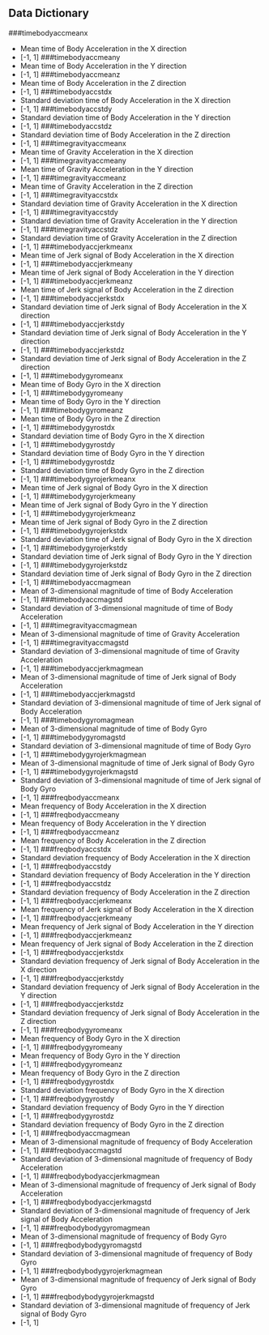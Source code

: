 ## Data Dictionary

###timebodyaccmeanx
* Mean time of Body Acceleration in the X direction
* [-1, 1]
###timebodyaccmeany
* Mean time of Body Acceleration in the Y direction
* [-1, 1]
###timebodyaccmeanz
* Mean time of Body Acceleration in the Z direction
* [-1, 1]
###timebodyaccstdx
* Standard deviation time of Body Acceleration in the X direction
* [-1, 1]
###timebodyaccstdy
* Standard deviation time of Body Acceleration in the Y direction
* [-1, 1]
###timebodyaccstdz
* Standard deviation time of Body Acceleration in the Z direction
* [-1, 1]
###timegravityaccmeanx
* Mean time of Gravity Acceleration in the X direction
* [-1, 1]
###timegravityaccmeany
* Mean time of Gravity Acceleration in the Y direction
* [-1, 1]
###timegravityaccmeanz
* Mean time of Gravity Acceleration in the Z direction
* [-1, 1]
###timegravityaccstdx
* Standard deviation time of Gravity Acceleration in the X direction
* [-1, 1]
###timegravityaccstdy
* Standard deviation time of Gravity Acceleration in the Y direction
* [-1, 1]
###timegravityaccstdz
* Standard deviation time of Gravity Acceleration in the Z direction
* [-1, 1]
###timebodyaccjerkmeanx
* Mean time of Jerk signal of Body Acceleration in the X direction
* [-1, 1]
###timebodyaccjerkmeany
* Mean time of Jerk signal of Body Acceleration in the Y direction
* [-1, 1]
###timebodyaccjerkmeanz
* Mean time of Jerk signal of Body Acceleration in the Z direction
* [-1, 1]
###timebodyaccjerkstdx
* Standard deviation time of Jerk signal of Body Acceleration in the X direction
* [-1, 1]
###timebodyaccjerkstdy
* Standard deviation time of Jerk signal of Body Acceleration in the Y direction
* [-1, 1]
###timebodyaccjerkstdz
* Standard deviation time of Jerk signal of Body Acceleration in the Z direction
* [-1, 1]
###timebodygyromeanx
* Mean time of Body Gyro in the X direction
* [-1, 1]
###timebodygyromeany
* Mean time of Body Gyro in the Y direction
* [-1, 1]
###timebodygyromeanz
* Mean time of Body Gyro in the Z direction
* [-1, 1]
###timebodygyrostdx
* Standard deviation time of Body Gyro in the X direction
* [-1, 1]
###timebodygyrostdy
* Standard deviation time of Body Gyro in the Y direction
* [-1, 1]
###timebodygyrostdz
* Standard deviation time of Body Gyro in the Z direction
* [-1, 1]
###timebodygyrojerkmeanx
* Mean time of Jerk signal of Body Gyro in the X direction
* [-1, 1]
###timebodygyrojerkmeany
* Mean time of Jerk signal of Body Gyro in the Y direction
* [-1, 1]
###timebodygyrojerkmeanz
* Mean time of Jerk signal of Body Gyro in the Z direction
* [-1, 1]
###timebodygyrojerkstdx
* Standard deviation time of Jerk signal of Body Gyro in the X direction
* [-1, 1]
###timebodygyrojerkstdy
* Standard deviation time of Jerk signal of Body Gyro in the Y direction
* [-1, 1]
###timebodygyrojerkstdz
* Standard deviation time of Jerk signal of Body Gyro in the Z direction
* [-1, 1]
###timebodyaccmagmean
* Mean of 3-dimensional magnitude of time of Body Acceleration 
* [-1, 1]
###timebodyaccmagstd
* Standard deviation of 3-dimensional magnitude of time of Body Acceleration 
* [-1, 1]
###timegravityaccmagmean
* Mean of 3-dimensional magnitude of time of Gravity Acceleration 
* [-1, 1]
###timegravityaccmagstd
* Standard deviation of 3-dimensional magnitude of time of Gravity Acceleration 
* [-1, 1]
###timebodyaccjerkmagmean
* Mean of 3-dimensional magnitude of time of Jerk signal of Body Acceleration 
* [-1, 1]
###timebodyaccjerkmagstd
* Standard deviation of 3-dimensional magnitude of time of Jerk signal of Body Acceleration 
* [-1, 1]
###timebodygyromagmean
* Mean of 3-dimensional magnitude of time of Body Gyro
* [-1, 1]
###timebodygyromagstd
* Standard deviation of 3-dimensional magnitude of time of Body Gyro
* [-1, 1]
###timebodygyrojerkmagmean
* Mean of 3-dimensional magnitude of time of Jerk signal of Body Gyro
* [-1, 1]
###timebodygyrojerkmagstd
* Standard deviation of 3-dimensional magnitude of time of Jerk signal of Body Gyro
* [-1, 1]
###freqbodyaccmeanx
* Mean frequency of Body Acceleration in the X direction
* [-1, 1]
###freqbodyaccmeany
* Mean frequency of Body Acceleration in the Y direction
* [-1, 1]
###freqbodyaccmeanz
* Mean frequency of Body Acceleration in the Z direction
* [-1, 1]
###freqbodyaccstdx
* Standard deviation frequency of Body Acceleration in the X direction
* [-1, 1]
###freqbodyaccstdy
* Standard deviation frequency of Body Acceleration in the Y direction
* [-1, 1]
###freqbodyaccstdz
* Standard deviation frequency of Body Acceleration in the Z direction
* [-1, 1]
###freqbodyaccjerkmeanx
* Mean frequency of Jerk signal of Body Acceleration in the X direction
* [-1, 1]
###freqbodyaccjerkmeany
* Mean frequency of Jerk signal of Body Acceleration in the Y direction
* [-1, 1]
###freqbodyaccjerkmeanz
* Mean frequency of Jerk signal of Body Acceleration in the Z direction
* [-1, 1]
###freqbodyaccjerkstdx
* Standard deviation frequency of Jerk signal of Body Acceleration in the X direction
* [-1, 1]
###freqbodyaccjerkstdy
* Standard deviation frequency of Jerk signal of Body Acceleration in the Y direction
* [-1, 1]
###freqbodyaccjerkstdz
* Standard deviation frequency of Jerk signal of Body Acceleration in the Z direction
* [-1, 1]
###freqbodygyromeanx
* Mean frequency of Body Gyro in the X direction
* [-1, 1]
###freqbodygyromeany
* Mean frequency of Body Gyro in the Y direction
* [-1, 1]
###freqbodygyromeanz
* Mean frequency of Body Gyro in the Z direction
* [-1, 1]
###freqbodygyrostdx
* Standard deviation frequency of Body Gyro in the X direction
* [-1, 1]
###freqbodygyrostdy
* Standard deviation frequency of Body Gyro in the Y direction
* [-1, 1]
###freqbodygyrostdz
* Standard deviation frequency of Body Gyro in the Z direction
* [-1, 1]
###freqbodyaccmagmean
* Mean of 3-dimensional magnitude of frequency of Body Acceleration
* [-1, 1]
###freqbodyaccmagstd
* Standard deviation of 3-dimensional magnitude of frequency of Body Acceleration
* [-1, 1]
###freqbodybodyaccjerkmagmean
* Mean of 3-dimensional magnitude of frequency of Jerk signal of Body Acceleration
* [-1, 1]
###freqbodybodyaccjerkmagstd
* Standard deviation of 3-dimensional magnitude of frequency of Jerk signal of Body Acceleration
* [-1, 1]
###freqbodybodygyromagmean
* Mean of 3-dimensional magnitude of frequency of Body Gyro
* [-1, 1]
###freqbodybodygyromagstd
* Standard deviation of 3-dimensional magnitude of frequency of Body Gyro
* [-1, 1]
###freqbodybodygyrojerkmagmean
* Mean of 3-dimensional magnitude of frequency of Jerk signal of Body Gyro
* [-1, 1]
###freqbodybodygyrojerkmagstd
* Standard deviation of 3-dimensional magnitude of frequency of Jerk signal of Body Gyro
* [-1, 1]